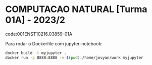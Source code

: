 # COMPUTACAO NATURAL [Turma 01A] - 2023/2

code:001ENST10216.03859-01A

Para rodar o Dockerfile com jupyter-notebook:

```bash
docker build -t myjupyter .
docker run -p 8888:8888 -v $(pwd):/home/jovyan/work myjupyter
```